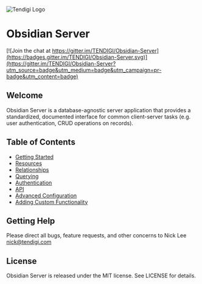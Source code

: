 ![Tendigi Logo](doc/assets/logo.png)
# Obsidian Server

[![Join the chat at https://gitter.im/TENDIGI/Obsidian-Server](https://badges.gitter.im/TENDIGI/Obsidian-Server.svg)](https://gitter.im/TENDIGI/Obsidian-Server?utm_source=badge&utm_medium=badge&utm_campaign=pr-badge&utm_content=badge)

## Welcome
Obsidian Server is a database-agnostic server application that provides a standardized, documented interface for common client-server tasks (e.g. user authentication, CRUD operations on records). 

## Table of Contents

* [Getting Started](./doc/getting_started.md)
* [Resources](./doc/resources.md)
* [Relationships](./doc/relationships.md)
* [Querying](./doc/querying.md)
* [Authentication](./doc/authentication.md)
* [API](./doc/api.md)
* [Advanced Configuration](./doc/configuration.md)
* [Adding Custom Functionality](./doc/custom.md)

## Getting Help

Please direct all bugs, feature requests, and other concerns to Nick Lee <nick@tendigi.com>

## License

Obsidian Server is released under the MIT license. See LICENSE for details.